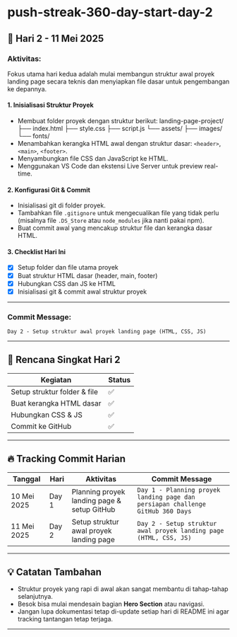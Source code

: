# push-streak-360-day-start-day-2

## 📅 Hari 2 - 11 Mei 2025

### Aktivitas:
Fokus utama hari kedua adalah mulai membangun struktur awal proyek landing page secara teknis dan menyiapkan file dasar untuk pengembangan ke depannya.

#### 1. **Inisialisasi Struktur Proyek**
- Membuat folder proyek dengan struktur berikut:
landing-page-project/
├── index.html
├── style.css
├── script.js
└── assets/
├── images/
└── fonts/
- Menambahkan kerangka HTML awal dengan struktur dasar: `<header>`, `<main>`, `<footer>`.
- Menyambungkan file CSS dan JavaScript ke HTML.
- Menggunakan VS Code dan ekstensi Live Server untuk preview real-time.

#### 2. **Konfigurasi Git & Commit**
- Inisialisasi git di folder proyek.
- Tambahkan file `.gitignore` untuk mengecualikan file yang tidak perlu (misalnya file `.DS_Store` atau `node_modules` jika nanti pakai npm).
- Buat commit awal yang mencakup struktur file dan kerangka dasar HTML.

#### 3. **Checklist Hari Ini**
- [x] Setup folder dan file utama proyek
- [x] Buat struktur HTML dasar (header, main, footer)
- [x] Hubungkan CSS dan JS ke HTML
- [x] Inisialisasi git & commit awal struktur proyek

---

### **Commit Message**:
`Day 2 - Setup struktur awal proyek landing page (HTML, CSS, JS)`

---

## 📝 Rencana Singkat Hari 2

| Kegiatan                      | Status |
|------------------------------|--------|
| Setup struktur folder & file | ✅     |
| Buat kerangka HTML dasar     | ✅     |
| Hubungkan CSS & JS           | ✅     |
| Commit ke GitHub             | ✅     |

---

## 🔥 Tracking Commit Harian

| Tanggal       | Hari | Aktivitas                                     | Commit Message                                          |
|---------------|------|-----------------------------------------------|--------------------------------------------------------|
| 10 Mei 2025   | Day 1| Planning proyek landing page & setup GitHub  | `Day 1 - Planning proyek landing page dan persiapan challenge GitHub 360 Days` |
| 11 Mei 2025   | Day 2| Setup struktur awal proyek landing page       | `Day 2 - Setup struktur awal proyek landing page (HTML, CSS, JS)` |

---

## 💡 Catatan Tambahan
- Struktur proyek yang rapi di awal akan sangat membantu di tahap-tahap selanjutnya.
- Besok bisa mulai mendesain bagian **Hero Section** atau navigasi.
- Jangan lupa dokumentasi tetap di-update setiap hari di README ini agar tracking tantangan tetap terjaga.

---

